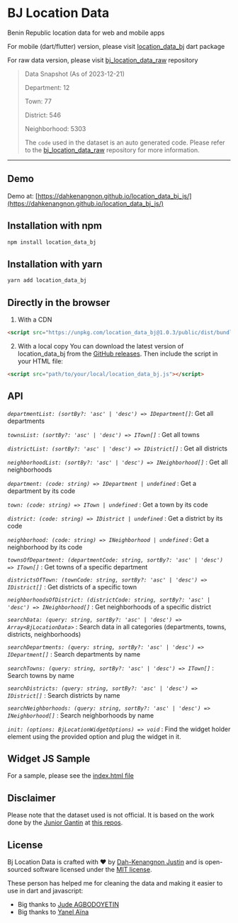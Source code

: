 # BJ Location Data
Benin Republic location data for web and mobile apps

For mobile (dart/flutter) version, please visit [location_data_bj](https://pub.dev/packages/location_data_bj) dart package

For raw data version, please visit [bj_location_data_raw](https://github.com/Dahkenangnon/bj_location_data_raw) repository

>
>
> Data Snapshot (As of 2023-12-21)
>
> Department: 12
>
> Town: 77
>
> District: 546
>
> Neighborhood: 5303
>
> The `code` used in the dataset is an auto generated code. Please refer to the [bj_location_data_raw](https://github.com/Dahkenangnon/bj_location_data_raw) repository for more information.
------------------------

## Demo
Demo at: [https://dahkenangnon.github.io/location_data_bj_js/](https://dahkenangnon.github.io/location_data_bj_js/)

## Installation with npm
```bash
npm install location_data_bj
```

## Installation with yarn
```bash
yarn add location_data_bj
```

## Directly in the browser

1. With a CDN

```html
<script src="https://unpkg.com/location_data_bj@1.0.3/public/dist/bundle.js"></script>
```

2. With a local copy
You can download the latest version of location_data_bj from the [GitHub releases](https://github.com/Dahkenangnon/bj_location_data/releases/latest). Then include the script in your HTML file:

```html
<script src="path/to/your/local/location_data_bj.js"></script>
```

## API


*`departmentList: (sortBy?: 'asc' | 'desc') => IDepartment[]`*: Get all departments

*`townsList: (sortBy?: 'asc' | 'desc') => ITown[]`* : Get all towns

*`districtList: (sortBy?: 'asc' | 'desc') => IDistrict[]`* : Get all districts

*`neighborhoodList: (sortBy?: 'asc' | 'desc') => INeighborhood[]`* : Get all neighborhoods

*`department: (code: string) => IDepartment | undefined`* : Get a department by its code

*`town: (code: string) => ITown | undefined`* : Get a town by its code

*`district: (code: string) => IDistrict | undefined`* : Get a district by its code

*`neighborhood: (code: string) => INeighborhood | undefined`* : Get a neighborhood by its code

*`townsOfDepartment: (departmentCode: string, sortBy?: 'asc' | 'desc') => ITown[]`* : Get towns of a specific department

*`districtsOfTown: (townCode: string, sortBy?: 'asc' | 'desc') => IDistrict[]`* : Get districts of a specific town

*`neighborhoodsOfDistrict: (districtCode: string, sortBy?: 'asc' | 'desc') => INeighborhood[]`* : Get neighborhoods of a specific district

*`searchData: (query: string, sortBy?: 'asc' | 'desc') => Array<BjLocationData>`* : Search data in all categories (departments, towns, districts, neighborhoods)

*`searchDepartments: (query: string, sortBy?: 'asc' | 'desc') => IDepartment[]`* : Search departments by name

*`searchTowns: (query: string, sortBy?: 'asc' | 'desc') => ITown[]`* : Search towns by name

*`searchDistricts: (query: string, sortBy?: 'asc' | 'desc') => IDistrict[]`* : Search districts by name

*`searchNeighborhoods: (query: string, sortBy?: 'asc' | 'desc') => INeighborhood[]`* : Search neighborhoods by name

*`init: (options: BjLocationWidgetOptions) => void`* : Find the widget holder element using the provided option and plug the widget in it.

    
## Widget JS Sample

For a sample, please see the [index.html file](/public/index.html)


## Disclaimer
Please note that the dataset used is not official. It is based on the work done by the [Junior Gantin](https://github.com/nioperas06) at [this repos](https://github.com/nioperas06/bj-decoupage-territorial).


## License
Bj Location Data is crafted with ❤️ by [Dah-Kenangnon Justin](https://dah-kenangnon.com) and is open-sourced software licensed under the [MIT license](https://opensource.org/licenses/MIT).

These person has helped me for cleaning the data and making it easier to use in dart and javascript:

- Big thanks to [Jude AGBODOYETIN](https://github.com/Jude200)
- Big thanks to [Yanel Aïna](https://github.com/yanelaina)
